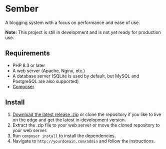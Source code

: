# Sember

A blogging system with a focus on performance and ease of use.

**Note:** This project is still in development and is not yet ready for production use.

## Requirements

- PHP 8.3 or later
- A web server (Apache, Nginx, etc.)
- A database server (SQLite is used by default, but MySQL and PostgreSQL are also supported)
- [Composer](https://getcomposer.org/)

## Install

1. [Download the latest release .zip](https://github.com/askonomm/sember/releases) or clone the repository if you like
   to live on the edge and get the latest in-development version.
2. Extract the .zip file to your web server or move the cloned repository to your web server.
3. Run `composer install` to install the dependencies.
4. Navigate to `http://yourdomain.com/admin` and follow the instructions.
